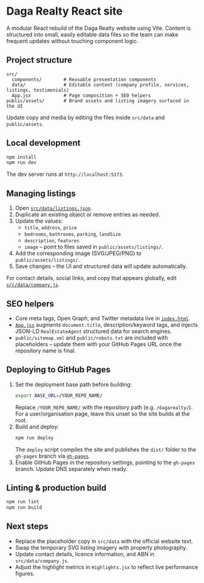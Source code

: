 # Daga Realty React site

A modular React rebuild of the Daga Realty website using Vite. Content is structured into small, easily editable data files so the
team can make frequent updates without touching component logic.

## Project structure

```
src/
  components/        # Reusable presentation components
  data/              # Editable content (company profile, services, listings, testimonials)
  App.jsx            # Page composition + SEO helpers
public/assets/       # Brand assets and listing imagery surfaced in the UI
```

Update copy and media by editing the files inside `src/data` and `public/assets`.

## Local development

```bash
npm install
npm run dev
```

The dev server runs at `http://localhost:5173`.

## Managing listings

1. Open [`src/data/listings.json`](src/data/listings.json).
2. Duplicate an existing object or remove entries as needed.
3. Update the values:
   - `title`, `address`, `price`
   - `bedrooms`, `bathrooms`, `parking`, `landSize`
   - `description`, `features`
   - `image` – point to files saved in `public/assets/listings/`.
4. Add the corresponding image (SVG/JPEG/PNG) to `public/assets/listings/`.
5. Save changes – the UI and structured data will update automatically.

For contact details, social links, and copy that appears globally, edit [`src/data/company.js`](src/data/company.js).

## SEO helpers

- Core meta tags, Open Graph, and Twitter metadata live in [`index.html`](index.html).
- [`App.jsx`](src/App.jsx) augments `document.title`, description/keyword tags, and injects JSON-LD `RealEstateAgent` structured
  data for search engines.
- `public/sitemap.xml` and `public/robots.txt` are included with placeholders – update them with your GitHub Pages URL once the
  repository name is final.

## Deploying to GitHub Pages

1. Set the deployment base path before building:
   ```bash
   export BASE_URL=/YOUR_REPO_NAME/
   ```
   Replace `/YOUR_REPO_NAME/` with the repository path (e.g. `/dagarealty/`). For a user/organisation page, leave this unset so
   the site builds at the root.
2. Build and deploy:
   ```bash
   npm run deploy
   ```
   The `deploy` script compiles the site and publishes the `dist/` folder to the `gh-pages` branch via [`gh-pages`](https://www.npmjs.com/package/gh-pages).
3. Enable GitHub Pages in the repository settings, pointing to the `gh-pages` branch. Update DNS separately when ready.

## Linting & production build

```bash
npm run lint
npm run build
```

## Next steps

- Replace the placeholder copy in `src/data` with the official website text.
- Swap the temporary SVG listing imagery with property photography.
- Update contact details, licence information, and ABN in `src/data/company.js`.
- Adjust the highlight metrics in `Highlights.jsx` to reflect live performance figures.
